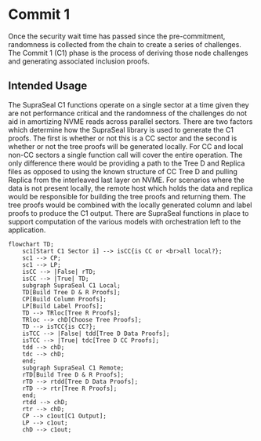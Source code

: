 # Commit 1

Once the security wait time has passed since the pre-commitment, randomness is collected from the chain to create a series of challenges. The Commit 1 (C1) phase is the process of deriving those node challenges and generating associated inclusion proofs.

## Intended Usage

The SupraSeal C1 functions operate on a single sector at a time given they are not performance critical and the randomness of the challenges do not aid in amortizing NVME reads across parallel sectors. There are two factors which determine how the SupraSeal library is used to generate the C1 proofs. The first is whether or not this is a CC sector and the second is whether or not the tree proofs will be generated locally. For CC and local non-CC sectors a single function call will cover the entire operation. The only difference there would be providing a path to the Tree D and Replica files as opposed to using the known structure of CC Tree D and pulling Replica from the interleaved last layer on NVME. For scenarios where the data is not present locally, the remote host which holds the data and replica would be responsible for building the tree proofs and returning them. The tree proofs would be combined with the locally generated column and label proofs to produce the C1 output. There are SupraSeal functions in place to support computation of the various models with orchestration left to the application. 

```mermaid
flowchart TD;
    sc1[Start C1 Sector i] --> isCC{is CC or <br>all local?};
    sc1 --> CP;
    sc1 --> LP;
    isCC --> |False| rTD;
    isCC --> |True| TD;
    subgraph SupraSeal C1 Local;
    TD[Build Tree D & R Proofs];
    CP[Build Column Proofs];
    LP[Build Label Proofs];
    TD --> TRloc[Tree R Proofs];
    TRloc --> chD[Choose Tree Proofs];
    TD --> isTCC{is CC?};
    isTCC --> |False| tdd[Tree D Data Proofs];
    isTCC --> |True| tdc[Tree D CC Proofs];
    tdd --> chD;
    tdc --> chD;
    end;
    subgraph SupraSeal C1 Remote;
    rTD[Build Tree D & R Proofs];
    rTD --> rtdd[Tree D Data Proofs];
    rTD --> rtr[Tree R Proofs];
    end;
    rtdd --> chD;
    rtr --> chD;
    CP --> c1out[C1 Output];
    LP --> c1out;
    chD --> c1out;
```
